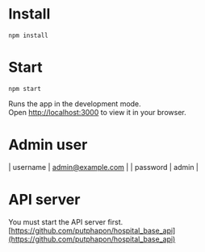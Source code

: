 # Install
```console
npm install
```

# Start
```console
npm start
```

Runs the app in the development mode.\
Open [http://localhost:3000](http://localhost:3000) to view it in your browser.

# Admin user

| username | admin@example.com |
| password | admin             |

# API server
You must start the API server first.
[https://github.com/putphapon/hospital_base_api](https://github.com/putphapon/hospital_base_api)
